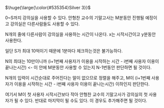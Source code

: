 <p>$\huge{\large{\color{#535354}Silver 3}}$</p>

0~S까지 강의실을 사용할 수 있다. 안형찬 교수의 기말고사는 M분동안 진행될 예정이고 강의실은 다른사람들도 사용할 수 있다.

N개의 줄에 다른사람이 강의실을 사용하는 시간이 나온다. x는 시작시간이고 y분동안 사용한다.

일단 S가 최대 10억이기 때문에 1분마다 체크하는것은 불가능하다.

N의 최대는 10만이니까 (i+1번째 사용자가 이용을 시작하는 시간 - i번째 사용자 이용이 끝나는시간) <- 이 안에 M분동안 사용할 수 있는지 N-1번동안 판단하면 될 것이다.

N개의 입력이 시간순대로 주어진다는 말이 없으므로 정렬을 해주고, M이 (i+1번째 사용자가 이용을 시작하는 시간 - i번째 사용자 이용이 끝나는시간) 이하인지 판단한다.

여기서 M이 첫 사용자 시작시간보다 작아 안형찬 교수의 기말고사가 강의실의 첫 사용자가 될 수 있다. 반대로 마지막이 될 수도 있다. 이 경우도 추가해주면 될 것이다.
